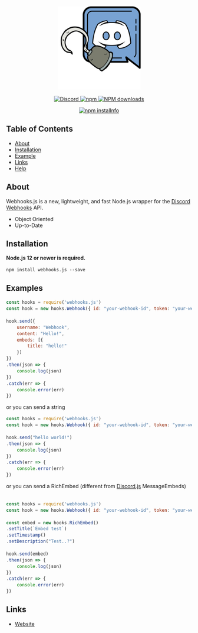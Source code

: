 <div align=center>
    <br>
    <img src="https://raw.githubusercontent.com/FHGDev/Webhooks.js/master/images/hookclient.svg" width=225 height=225 >
    <p> 
        <a href="https://discord.gg/h7sVGsBaHP">
            <img src="https://img.shields.io/discord/798252971590025278?color=7289da&logo=discord&logoColor=white" alt="Discord">
        </a>
        <a href="https://www.npmjs.com/package/webhooks.js">
            <img src="https://img.shields.io/npm/v/webhooks.js.svg" alt="npm">
        </a>
        <a href="https://www.npmjs.com/package/discord.js">
            <img src="https://img.shields.io/npm/dt/webhooks.js.svg?maxAge=3600" alt="NPM downloads">
        </a>
    </p>
    <p>
        <a href="https://nodei.co/npm/webhooks.js/"><img src="https://nodei.co/npm/webhooks.js.png?downloads=true&stars=true" alt="npm installnfo" /></a>
    </p>
</div>

## Table of Contents
- [About](#about)
- [Installation](#installation)
- [Example](#example)
- [Links](#links)
- [Help](#help)

## About
Webhooks.js is a new, lightweight, and fast Node.js wrapper for the [Discord Webhooks](https://discord.com/developers/docs/resources/webhook) API.

- Object Oriented
- Up-to-Date

## Installation
**Node.js 12 or newer is required.**

`npm install webhooks.js --save`

## Examples
```js
const hooks = require('webhooks.js')
const hook = new hooks.Webhook({ id: "your-webhook-id", token: "your-webhook-token" })

hook.send({
    username: "Webhook",
    content: "Hello!",
    embeds: [{
        title: "hello!"
    }]
})
.then(json => {
    console.log(json)
})
.catch(err => {
    console.error(err)
})
```

or you can send a string

```js
const hooks = require('webhooks.js')
const hook = new hooks.Webhook({ id: "your-webhook-id", token: "your-webhook-token" })

hook.send("hello world!")
.then(json => {
    console.log(json)
})
.catch(err => {
    console.error(err)
})

```

or you can send a RichEmbed (different from [Discord.js](https://discord.js.org/#/docs/main/stable/class/MessageEmbed) MessageEmbeds)

```js

const hooks = require('webhooks.js')
const hook = new hooks.Webhook({ id: "your-webhook-id", token: "your-webhook-token" })

const embed = new hooks.RichEmbed()
.setTitle(`Embed test`)
.setTimestamp()
.setDescription("Test..?")

hook.send(embed)
.then(json => {
    console.log(json)
})
.catch(err => {
    console.error(err)
})
```
## Links
- [Website](https://)